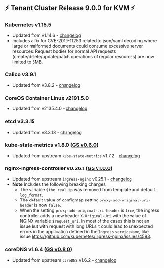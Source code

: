 ## :zap: Tenant Cluster Release 9.0.0 for KVM :zap:

### Kubernetes v1.15.5
- Updated from v1.14.6 - [changelog](https://github.com/kubernetes/kubernetes/blob/master/CHANGELOG-1.15.md#kubernetes-v115-release-notes)
- Includes a fix for CVE-2019-11253 related to json/yaml decoding where large or malformed documents could consume excessive server resources. Request bodies for normal API requests (create/delete/update/patch operations of regular resources) are now limited to 3MB.

### Calico v3.9.1
- Updated from v3.8.2 - [changelog](https://docs.projectcalico.org/v3.9/release-notes/)

### CoreOS Container Linux v2191.5.0
- Updated from v2135.4.0 - [changelog](https://coreos.com/releases/#2191.5.0)

### etcd v3.3.15
- Updated from v3.3.13 - [changelog](https://github.com/etcd-io/etcd/blob/master/CHANGELOG-3.3.md#v3315-2019-08-19)

### kube-state-metrics v1.8.0 ([GS v0.6.0](https://github.com/giantswarm/kube-state-metrics-app/blob/master/CHANGELOG.md#v060))
- Updated from upstream `kube-state-metrics` v1.7.2 - [changelog](https://github.com/kubernetes/kube-state-metrics/blob/master/CHANGELOG.md#v180--2019-10-)

### nginx-ingress-controller v0.26.1 ([GS v1.0.0](https://github.com/giantswarm/kubernetes-nginx-ingress-controller/blob/master/CHANGELOG.md#100))
- Updated from upstream `ingress-nginx` v0.25.1 - [changelog](https://github.com/kubernetes/ingress-nginx/blob/master/Changelog.md#0261)
- **Note** Includes the following breaking changes
  - The variable `$the_real_ip` was removed from template and default `log_format`.
  - The default value of configmap setting `proxy-add-original-uri-header` is now `false`.
  - When the setting `proxy-add-original-uri-header` is `true`, the ingress controller adds a new header `X-Original-Uri` with the value of NGINX variable `$request_uri`. In most of the cases this is not an issue but with request with long URLs it could lead to unexpected errors in the application defined in the `Ingress` `serviceName`, like issue https://github.com/kubernetes/ingress-nginx/issues/4593.

### coreDNS v1.6.4 ([GS v0.8.0](https://github.com/giantswarm/coredns-app/blob/master/CHANGELOG.md#v080))
- Updated from upstream `coreDNS` v1.6.2 - [changelog](https://coredns.io/2019/09/27/coredns-1.6.4-release/)
